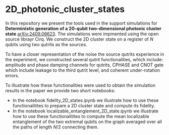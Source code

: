 # 2D_photonic_cluster_states

In this repository we present the tools used in the support simulations for **Deterministic generation of a 20-qubit two-dimensional photonic cluster state** [arXiv:2409.06623](https://arxiv.org/abs/2409.06623v1). 
The simulations were impmented using the open source librayr Cirq. We construct the 2D cluster state on a register of $N$ qubits using two qutrits as the sources. 

To have a closer representation of the noise the source qutrits experience in the experiment, we constructed several qutrit functionalities, which include: amplitude and phase damping channels for qutrits, CPHASE and CNOT gate which include leakage to the third qutrit level, and coherent under-rotation errors.

To illustrate how these functionalities were used to obtain the simulation results in the paper we provide two short notebooks:

 - In the notebook fidelity_2D_states.ipynb we illustrate how to use these functionalitites to prepare a 2D cluster state and compute its fidelity.
 - In the notebook localizable_entanglement_2D_state.ipynb we illustrate how to use these functionalitites to compute the mean localizable entanglement of the two extremal qubits on the graph averaged over all the paths of length $N/2$ connecting them.

